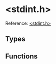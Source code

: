 # \<stdint.h\>

Reference: [\<stdint.h\>](https://en.cppreference.com/w/c/stdint)

## Types

## Functions


